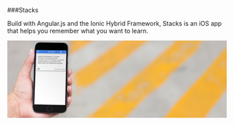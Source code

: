 ###Stacks

Build with Angular.js and the Ionic Hybrid Framework, Stacks is an iOS app that helps you remember what you want to learn.

![alt text](www/img/placeit.jpg "Stacks")

